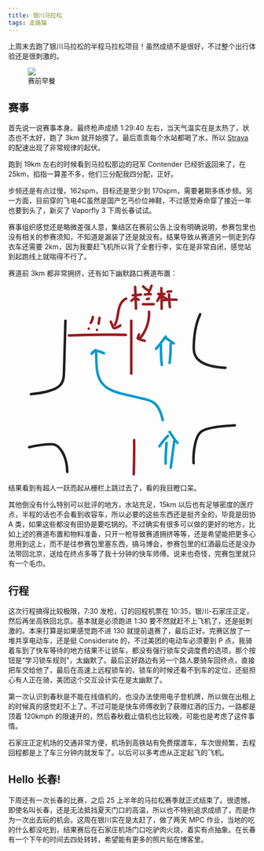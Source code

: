```yaml
---
title: 银川马拉松
tags: 走路猫
---
```


上周末去跑了银川马拉松的半程马拉松项目！虽然成绩不是很好，不过整个出行体验还是很刺激的。

<figure class="raw" style="max-width: 400px">
<img src="https://layered-assets.thu.fail/yc-doughnut.jpg">
<figcaption>赛前早餐</figcaption>
</figure>

## 赛事

首先说一说赛事本身。最终枪声成绩 1:29:40 左右，当天气温实在是太热了，状态也不太好，跑了 3km 就开始摸了。最后乖乖每个水站都喝了水，所以 [Strava](https://www.strava.com/activities/14513890790) 的配速出现了非常规律的起伏。

跑到 19km 左右的时候看到马拉松那边的冠军 Contender 已经折返回来了，在 25km，掐指一算差不多，他们三分配我四分配，正好。

步频还是有点过慢，162spm，目标还是至少到 170spm，需要暑期多练步频。另一方面，目前穿的飞电4C虽然是国产乞丐价位神鞋，不过感觉寿命穿了接近一年也要到头了，新买了 Vaporfly 3 下周长春试试。

赛事组织感觉还是略微差强人意，集结区在赛前公告上没有明确说明，参赛包里也没有相关的参赛须知，不知道是漏装了还是就没有。结果导致从赛道另一侧走到存衣车还需要 2km，因为我要赶飞机所以背了全套行李，实在是非常自闭，感觉站到起跑线上就喘得不行了。

赛道前 3km 都非常拥挤，还有如下幽默路口赛道布置：

<figure>
<svg class="inline-svg" xmlns="http://www.w3.org/2000/svg" viewBox="0 0 412.57 378.37"><defs><style>.cls-1{fill:#991b1e;}.cls-2{fill:#231f20;}.cls-3{fill:#0099cd;}.cls-4{fill:#991d20;}</style></defs><path class="cls-4" d="M202.29,71.59c0,27.26,0,54.52,0,81.79,0,7.65,0,15.29,0,22.94,0,3.22,5,3.22,5,0,0-27.26,0-54.52,0-81.79,0-7.65,0-15.29,0-22.94,0-3.22-5-3.22-5,0h0Z"/><path class="cls-2" d="M71.86,71.59c-.74,26.33-1.48,52.66-2.22,79-.18,6.56-.37,13.12-.55,19.69-.15,5.47-.16,11.03-1.41,16.38-1.18,5.06-3.58,9.41-7.65,12.71-4.27,3.46-9.64,5.69-14.77,7.52-12.65,4.49-26.05,6.1-39.3,7.65-1.34.16-2.5,1.04-2.5,2.5,0,1.23,1.15,2.66,2.5,2.5,12.36-1.44,24.85-2.88,36.78-6.56,10.66-3.28,22.93-8.24,27.78-19.11,2.33-5.23,3.05-10.95,3.34-16.63.34-6.47.4-12.95.59-19.42.38-13.46.76-26.91,1.13-40.37.43-15.28.86-30.57,1.29-45.85.09-3.22-4.91-3.22-5,0h0Z"/><path class="cls-2" d="M3.11,324.43c7.71-1.92,15.54-3.41,23.44-4.36,3.94-.47,7.89-.83,11.85-1.06s7.73-.62,11.48-.08c6.6.94,11.21,6.4,14.69,11.66,3.67,5.55,6.25,11.71,7.98,18.12,1.96,7.29,2.82,14.8,2.97,22.33.06,3.21,5.06,3.22,5,0-.27-14.32-3.06-29.07-10.64-41.42-3.7-6.04-8.6-12.2-15.46-14.71-3.78-1.38-7.94-1.25-11.89-1.1-4.21.16-8.41.45-12.59.88-9.49.98-18.9,2.61-28.15,4.92-3.12.78-1.8,5.6,1.33,4.82h0Z"/><path class="cls-2" d="M339.15,57.51c-8.92,19.11-11.94,40.23-12.87,61.13-.23,5.14-.25,10.31.72,15.39.92,4.8,2.93,9.22,5.98,13.04,6.01,7.53,15.27,12.08,24.29,14.9,11.01,3.44,22.62,4.4,34.06,5.33,1.35.11,2.5-1.23,2.5-2.5,0-1.44-1.15-2.39-2.5-2.5-9.57-.78-19.2-1.59-28.54-3.97-8.64-2.2-17.51-5.78-23.93-12.17-3.08-3.07-5.31-6.75-6.47-10.95-1.25-4.54-1.35-9.28-1.22-13.95.27-9.85,1.13-19.75,2.79-29.46,1.86-10.91,4.81-21.7,9.5-31.75.57-1.22.34-2.7-.9-3.42-1.08-.63-2.85-.33-3.42.9h0Z"/><path class="cls-2" d="M330.87,353.86c-.53-8.92-.24-17.93,1.02-26.78.63-4.42,1.47-8.81,2.53-13.15.89-3.66,1.89-7.36,3.43-10.8,1.45-3.25,3.32-6.33,5.93-8.78,2.78-2.6,6.3-4.21,9.88-5.37,8.35-2.7,17.22-4.15,25.91-5.22,10.16-1.25,20.38-1.86,30.59-2.46,3.2-.19,3.22-5.19,0-5-18.71,1.11-37.87,2.07-55.98,7.29-4.07,1.17-8.16,2.73-11.58,5.27-3.19,2.37-5.74,5.44-7.67,8.92-4.1,7.4-5.92,16.15-7.31,24.42-1.77,10.45-2.37,21.07-1.75,31.65.19,3.2,5.19,3.22,5,0h0Z"/><path class="cls-4" d="M208,308.04c.18,17.64.07,35.29-.36,52.93-.12,4.99-.27,9.98-.43,14.98-.11,3.22,4.89,3.21,5,0,.6-17.64.89-35.28.88-52.93,0-4.99-.03-9.99-.09-14.98-.03-3.22-5.03-3.22-5,0h0Z"/><path class="cls-1" d="M81.23,103.18c29.33-1.21,58.69-1.71,88.05-1.48,8.29.06,16.58.19,24.87.36,3.22.07,3.22-4.93,0-5-29.35-.63-58.71-.55-88.06.26-8.29.23-16.58.51-24.86.86-3.21.13-3.22,5.13,0,5h0Z"/><path class="cls-1" d="M126.37,63.58c-.37,1.97-.89,3.91-1.57,5.8-.17.48-.34.97-.55,1.42.25-.54-.04.08-.07.15-.11.25-.22.5-.34.74-.43.92-.91,1.83-1.42,2.71-.65,1.13-.3,2.79.9,3.42s2.72.31,3.42-.9c2.14-3.72,3.68-7.8,4.46-12.02.24-1.28-.35-2.76-1.75-3.08-1.23-.28-2.82.37-3.08,1.75h0Z"/><path class="cls-1" d="M120.51,89.63c3.22,0,3.22-5,0-5s-3.22,5,0,5h0Z"/><path class="cls-1" d="M139.45,65.21l-1.65,11.45c-.1.69-.12,1.3.25,1.93.3.52.9,1.01,1.49,1.15,1.18.27,2.88-.36,3.08-1.75.55-3.82,1.1-7.63,1.65-11.45.1-.69.12-1.3-.25-1.93-.3-.52-.9-1.01-1.49-1.15-1.18-.27-2.88.36-3.08,1.75h0Z"/><path class="cls-1" d="M136.88,92.09c3.22,0,3.22-5,0-5s-3.22,5,0,5h0Z"/><path class="cls-3" d="M272.18,313.73c-1.13,13.62-1.73,27.28-1.79,40.95-.01,3.22,4.99,3.22,5,0,.06-13.67.65-27.33,1.79-40.95.11-1.35-1.23-2.5-2.5-2.5-1.45,0-2.39,1.15-2.5,2.5h0Z"/><path class="cls-3" d="M287.46,309.69l-6.91,53.14c-.17,1.34,1.27,2.5,2.5,2.5,1.5,0,2.33-1.15,2.5-2.5l6.91-53.14c.17-1.34-1.27-2.5-2.5-2.5-1.5,0-2.33,1.15-2.5,2.5h0Z"/><path class="cls-3" d="M275.57,297.84c-6.35,6.57-12.11,13.7-17.21,21.28-.75,1.12-.22,2.77.9,3.42,1.23.72,2.66.23,3.42-.9,4.87-7.23,10.37-14,16.43-20.27,2.24-2.31-1.29-5.85-3.54-3.54h0Z"/><path class="cls-3" d="M278.73,292.94c4.77,7.9,10.1,15.44,15.92,22.61.85,1.05,2.65.89,3.54,0,1.04-1.04.85-2.48,0-3.54-5.55-6.83-10.59-14.06-15.14-21.59-1.66-2.75-5.99-.24-4.32,2.52h0Z"/><path class="cls-3" d="M261.2,119.86c-.36,13.11.19,26.24,1.64,39.27.15,1.34,1.04,2.5,2.5,2.5,1.24,0,2.65-1.15,2.5-2.5-1.45-13.04-2-26.16-1.64-39.27.09-3.22-4.91-3.22-5,0h0Z"/><path class="cls-3" d="M280.25,117.4c.19,12.57-.44,25.15-1.89,37.64-.16,1.34,1.26,2.5,2.5,2.5,1.48,0,2.34-1.15,2.5-2.5,1.45-12.49,2.08-25.06,1.89-37.64-.05-3.21-5.05-3.22-5,0h0Z"/><path class="cls-3" d="M270.89,101.67c-5.89,8.21-12.18,16.13-18.84,23.73-.89,1.02-1,2.54,0,3.54.91.91,2.64,1.02,3.54,0,6.94-7.93,13.48-16.19,19.62-24.75.79-1.1.19-2.78-.9-3.42-1.26-.74-2.63-.2-3.42.9h0Z"/><path class="cls-3" d="M271.43,107.29c5.45,3.82,10.91,7.64,16.36,11.45,1.11.77,2.78.2,3.42-.9.73-1.25.21-2.64-.9-3.42-5.45-3.82-10.91-7.64-16.36-11.45-1.11-.77-2.78-.2-3.42.9-.73,1.25-.21,2.64.9,3.42h0Z"/><path class="cls-3" d="M269.66,267.94c-3.15-12.5-6.98-26.57-17.49-35.02-6.12-4.92-13.58-7.04-21.1-8.8-8.53-2-17.06-3.99-25.58-5.98-13.8-3.22-28.32-5.77-41.05-12.27-5.79-2.95-11.07-6.78-15.22-11.82s-6.8-11.31-8.35-17.68c-3.31-13.6-2.32-27.81-3.34-41.67-.13-1.71-.28-3.42-.47-5.12-.22-1.92-1.95-3.06-3.76-2.16-3.79,1.88-6.93,4.81-9.17,8.39-1.72,2.73,2.61,5.25,4.32,2.52,1.81-2.88,4.34-5.08,7.38-6.59l-3.76-2.16c1.59,14.17.57,28.53,2.89,42.64,1.1,6.73,3.09,13.39,6.52,19.32s8.25,10.88,13.88,14.76c11.27,7.77,25,11.09,38.14,14.16,8.57,2,17.13,4,25.7,6.01,4.23.99,8.46,1.95,12.68,2.97,3.67.89,7.39,1.87,10.83,3.45,6.07,2.8,10.64,7.4,13.93,13.17s5.27,12.12,6.99,18.48c.42,1.57.82,3.14,1.22,4.71.79,3.12,5.61,1.8,4.82-1.33h0Z"/><path class="cls-3" d="M136.07,133.75c.31.04.34.04.11.01.17.02.34.05.52.08.3.05.6.1.9.15.64.12,1.28.25,1.91.4,1.18.28,2.36.61,3.51,1.01,2.27.77,4.24,1.68,6.5,3.01,1.13.66,2.79.29,3.42-.9s.31-2.71-.9-3.42c-4.92-2.89-10.32-4.64-15.97-5.34-1.3-.16-2.56,1.27-2.5,2.5.07,1.49,1.1,2.33,2.5,2.5h0Z"/><path class="cls-4" d="M193.24,25.61c-6.57,3.01-10.95,9.22-13.5,15.79-3.05,7.85-3.47,16.36-5.16,24.54-.92,4.44-2.21,8.79-4.49,12.73-1.61,2.79,2.7,5.31,4.32,2.52,4.06-7.01,5.3-15.01,6.52-22.89,1.16-7.45,2.44-15.17,6.8-21.51,2.04-2.97,4.75-5.36,8.03-6.86,1.23-.56,1.53-2.34.9-3.42-.74-1.26-2.19-1.46-3.42-.9h0Z"/><path class="cls-4" d="M161.88,73.95l3.26,7.92c.93,2.25,1.7,5.1,4.04,6.32,2.66,1.39,5.93-.28,8.43-1.35,2.35-1.02,4.58-2.26,6.68-3.73,1.1-.77,1.62-2.19.9-3.42-.64-1.09-2.31-1.67-3.42-.9-1.78,1.24-3.65,2.34-5.62,3.26-.86.4-1.74.75-2.64,1.07-.53.19-1.06.34-1.59.52-.08.03-.3.11-.35.12-.14.04-.35-.18-.08,0,.21.14.06.06-.05-.06-.49-.55.09.18-.14-.19-.11-.18-.22-.37-.32-.56-.03-.05-.29-.62-.2-.4-.33-.74-.85-2.07-1.25-3.03l-2.83-6.89c-.51-1.25-1.66-2.13-3.08-1.75-1.18.32-2.26,1.82-1.75,3.08h0Z"/><path class="cls-4" d="M207.86,23.7c5.47-.27,10.92-.74,16.35-1.4,1.29-.16,2.57-1.04,2.5-2.5-.05-1.22-1.11-2.67-2.5-2.5-5.43.66-10.89,1.12-16.35,1.4-1.3.06-2.56,1.1-2.5,2.5.06,1.3,1.1,2.57,2.5,2.5h0Z"/><path class="cls-4" d="M209.9,4.29c.89,14.44,1.48,28.9,1.77,43.37.06,3.21,5.06,3.22,5,0-.29-14.47-.88-28.93-1.77-43.37-.2-3.2-5.2-3.22-5,0h0Z"/><path class="cls-4" d="M210.59,24.21l-7.18,5.91c-.47.38-.73,1.19-.73,1.77,0,.61.27,1.35.73,1.77s1.1.76,1.77.73,1.23-.29,1.77-.73l7.18-5.91c.47-.38.73-1.19.73-1.77,0-.61-.27-1.35-.73-1.77s-1.1-.76-1.77-.73-1.23.29-1.77.73h0Z"/><path class="cls-4" d="M212.35,29.47c.88.31,1.76.65,2.62,1.01l-.6-.25c1.31.55,2.6,1.17,3.85,1.84.59.31,1.28.43,1.93.25.58-.16,1.21-.61,1.49-1.15.61-1.16.33-2.76-.9-3.42-2.27-1.21-4.64-2.25-7.07-3.1-.59-.21-1.4-.05-1.93.25s-1.01.9-1.15,1.49c-.32,1.4.42,2.61,1.75,3.08h0Z"/><path class="cls-4" d="M226.63,5.35c2.57,2.95,5.75,5.42,9.24,7.19,1.17.59,2.76.35,3.42-.9.6-1.14.35-2.79-.9-3.42-.82-.41-1.62-.86-2.39-1.35-.38-.24-.75-.48-1.11-.74-.18-.13-.36-.26-.54-.39-.15-.11-.8-.64-.2-.15-1.41-1.18-2.76-2.39-3.98-3.78-.86-.99-2.67-.95-3.54,0-.97,1.05-.92,2.48,0,3.54h0Z"/><path class="cls-4" d="M242.56,1.82c-.35,1-.72,1.99-1.1,2.97-.19.49-.39.98-.59,1.47-.03.08-.39.94-.18.45-.1.24-.21.49-.31.73-.86,1.97-1.78,3.91-2.77,5.82-.6,1.16-.34,2.77.9,3.42,1.15.61,2.78.34,3.42-.9,2.11-4.07,3.94-8.3,5.46-12.63.43-1.24-.49-2.79-1.75-3.08-1.4-.32-2.61.42-3.08,1.75h0Z"/><path class="cls-4" d="M231.57,21.99c3.95-.39,7.91-.54,11.88-.45,1.31.03,2.56-1.17,2.5-2.5s-1.1-2.47-2.5-2.5c-3.97-.09-7.93.06-11.88.45-1.3.13-2.56,1.06-2.5,2.5.06,1.24,1.11,2.64,2.5,2.5h0Z"/><path class="cls-4" d="M236.75,31.25l3.48-1.02c.61-.18,1.17-.6,1.49-1.15.18-.29.28-.6.3-.93.07-.33.06-.66-.04-1-.2-.6-.57-1.19-1.15-1.49s-1.27-.44-1.93-.25l-3.48,1.02c-.61.18-1.17.6-1.49,1.15-.18.29-.28.6-.3.93-.07.33-.06.66.04,1,.2.6.57,1.19,1.15,1.49s1.27.44,1.93.25h0Z"/><path class="cls-4" d="M228.11,41.34c7.02.09,14.05.07,21.07-.08,3.21-.07,3.22-5.07,0-5-7.02.15-14.05.18-21.07.08-3.22-.04-3.22,4.96,0,5h0Z"/><path class="cls-4" d="M258.38,21.11c4.09,0,8.18,0,12.27,0,1.31,0,2.56-1.15,2.5-2.5s-1.1-2.5-2.5-2.5c-4.09,0-8.18,0-12.27,0-1.31,0-2.56,1.15-2.5,2.5s1.1,2.5,2.5,2.5h0Z"/><path class="cls-4" d="M262.01,6.75l.54,41.11c.04,3.21,5.04,3.22,5,0l-.54-41.11c-.04-3.21-5.04-3.22-5,0h0Z"/><path class="cls-4" d="M259.93,20.43c-1.58,3.61-3.43,7.1-5.55,10.42-.7,1.11-.27,2.81.9,3.42,1.24.65,2.67.28,3.42-.9,2.11-3.33,3.97-6.81,5.55-10.42.28-.64.45-1.23.25-1.93-.16-.58-.61-1.21-1.15-1.49-1.08-.57-2.86-.38-3.42.9h0Z"/><path class="cls-4" d="M266.35,26.05c2.46,1.77,5.05,3.35,7.74,4.75,1.16.6,2.77.34,3.42-.9.61-1.15.34-2.78-.9-3.42-2.69-1.39-5.28-2.98-7.74-4.75-.5-.36-1.36-.41-1.93-.25s-1.21.61-1.49,1.15c-.31.58-.46,1.28-.25,1.93s.59,1.1,1.15,1.49h0Z"/><path class="cls-4" d="M277.22,16.41c.67-.15,1.34-.28,2.01-.37l-.66.09c1.72-.23,3.45-.26,5.17-.09.6.06,1.36-.32,1.77-.73.43-.43.76-1.15.73-1.77s-.24-1.32-.73-1.77c-.52-.47-1.07-.66-1.77-.73-2.62-.26-5.28-.04-7.85.55-1.28.3-2.15,1.83-1.75,3.08.43,1.33,1.71,2.06,3.08,1.75h0Z"/><path class="cls-4" d="M267.79,33.37c8.89-1.14,17.85-1.45,26.79-.93,3.21.19,3.2-4.81,0-5-8.94-.52-17.91-.21-26.79.93-1.34.17-2.5,1.03-2.5,2.5,0,1.22,1.15,2.67,2.5,2.5h0Z"/><path class="cls-4" d="M277.09,19.22c.14,8.55.74,17.09,1.8,25.58.17,1.34,1.03,2.5,2.5,2.5,1.22,0,2.67-1.15,2.5-2.5-1.06-8.49-1.66-17.03-1.8-25.58-.05-3.21-5.05-3.22-5,0h0Z"/><path class="cls-4" d="M237.58,53.8c.61,14.68-3.22,29.35-10.86,41.9-2.15,3.53-4.58,6.86-7.3,9.97-.89,1.02-1,2.54,0,3.54.91.91,2.64,1.02,3.54,0,10.37-11.85,16.98-26.62,19.03-42.22.58-4.37.78-8.78.6-13.19-.13-3.21-5.13-3.22-5,0h0Z"/><path class="cls-4" d="M218.14,97.52c-.98,1.96-1.8,4.01-2.39,6.12-.31,1.12-.79,2.47-.5,3.63.41,1.64,1.92,2.12,3.3,2.67,3.94,1.59,8.01,2.84,12.15,3.75,1.27.28,2.76-.38,3.08-1.75.29-1.26-.38-2.77-1.75-3.08-2.3-.51-4.58-1.11-6.83-1.83-1.1-.35-2.2-.73-3.28-1.13-.56-.21-1.12-.42-1.68-.64-.24-.1-.48-.19-.72-.29-.16-.06-.32-.13-.48-.2.16.05.3.13.43.23l.64,1.1c-.07.85-.06,1.03.03.53.03-.16.07-.32.11-.48.07-.32.15-.64.24-.96.17-.64.36-1.27.57-1.89.49-1.44.72-1.96,1.37-3.27.58-1.17.35-2.76-.9-3.42-1.13-.6-2.8-.35-3.42.9h0Z"/></svg>
</figure>

结果看到有超人一跃而起从栅栏上跳过去了，看的我目瞪口呆。

其他倒没有什么特别可以批评的地方，水站充足，15km 以后也有足够密度的医疗点，半程的话也不会看到收容车，所以必要的这些东西还是挺齐全的，毕竟是田协 A 类，如果这些都没有田协是要吃锅的。不过确实有很多可以做的更好的地方，比如上述的赛道布置和物料准备，只开一枪导致赛道拥挤等等，还是希望能把更多心思用到这上，而不是往参赛包里塞东西，搞马博会，参赛包里的红酒最后还是没办法带回北京，送给在终点多等了我十分钟的快车师傅。说来也奇怪，完赛包里就只有一个毛巾。

## 行程

这次行程搞得比较极限，7:30 发枪，订的回程机票在 10:35，银川-石家庄正定，然后再坐高铁回北京。基本就是必须跑进 1:30 要不然就赶不上飞机了，还是挺刺激的。本来打算是如果感觉跑不进 130 就提前退赛了，最后正好。完赛区放了一堆共享电动车，还是挺 Considerate 的，不过美团的电动车必须要到 P 点，我骑着车到了快车等待的地方结果不让锁车，都没有强行锁车交调度费的选项，那个按钮是“学习锁车规则”，太幽默了。最后正好路边有另一个路人要骑车回终点，直接把车交给他了，最后在高速上远程锁车的，锁车的时候还看不到车的定位，还挺担心有人正在骑，美团这个交互设计实在是太幽默了。

第一次认识到春秋是不能在线值机的，也没办法使用电子登机牌，所以做在出租上的时候真的感觉赶不上了。不过可能是快车师傅收到了获赠红酒的压力，一路都是顶着 120kmph 的限速开的，然后春秋截止值机也比较晚，可能也是考虑了这件事情。

石家庄正定机场的交通非常方便，机场到高铁站有免费摆渡车，车次很频繁，去程回程都是上了车三分钟内就发车了。以后可以多考虑从正定起飞的飞机。

## Hello 长春!

下周还有一次长春的比赛，之后 25 上半年的马拉松赛季就正式结束了。很遗憾，即使名叫长春，还是无法抵挡夏天门口的高温，所以也不特别追求成绩了，而是作为一次出去玩的机会。这周在银川实在是太赶了，做了两天 MPC 作业，当地的吃的什么都没吃到，结果赛后在石家庄机场门口吃驴肉火烧，着实有点抽象。在长春有一个下午的时间去四处转转，希望能有更多的照片贴在博客里。
